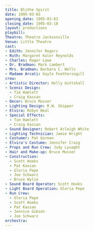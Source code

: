 ```yaml
---
title: Blithe Spirit
date: 1995-03-03
opening_date: 1995-03-03
closing_date: 1995-03-18
layout: productions
playbill:
Theatre: Theatre Jacksonville
Venue: Little Theatre
cast:
- Edith: Jennifer Rogers
- Ruth: Margaret Kaler Reynolds
- Charles: Roger Lowe
- Dr. Bradman: Mark Lambert
- Mrs. Bradman: Barbara C. Wells
- Madame Arcati: Gayle Featheringill
crew:
- Artistic Director: Holly Guttshall
- Scenic Design:
  - Tim Hamlett
  - Craig Kassan
- Decor: Bruce Musser
- Lighting Design: R.W. Skipper
- Elvira: Robyn Neal
- Special Effects:
  - Tim Hamlett
  - Craig Kassan
- Sound Designer: Robert Arleigh White
- Lighting Technician: Jamie Wright
- Costumer: Pat Gorman
- Elvira's Costume: Jennifer Craig
- Props and Run Crew: Judy Lysaght
- Hair and Make-up: Bruce Musser
- Construction:
  - Scott Hooks
  - Pat Kassan
  - Gloria Pepe
  - Joe Schwarz
  - Bruce Wylie
- Sound Board Operator: Scott Hooks
- Light Board Operation: Gloria Pepe
- Run Crew:
  - Gloria Pepe
  - Scott Hooks
  - Pat Kassan
  - Jennice Gibson
  - Joe Schwarz
orchestra:
---
```

